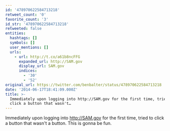 ```yaml
---
id: '478970622584713218'
retweet_count: '0'
favorite_count: '3'
id_str: '478970622584713218'
retweeted: false
entities:
  hashtags: []
  symbols: []
  user_mentions: []
  urls:
    - url: http://t.co/a61b8ncFFG
      expanded_url: http://SAM.gov
      display_url: SAM.gov
      indices:
        - '30'
        - '52'
original_url: https://twitter.com/benbalter/status/478970622584713218
date: '2014-06-17T18:41:09.000Z'
title: >-
  Immediately upon logging into http://SAM.gov for the first time, tried to
  click a button that wasn't…
---
```


Immediately upon logging into http://SAM.gov for the first time, tried to click a button that wasn't a button. This is gonna be fun.